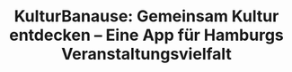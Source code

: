 ---
id: kulturbanause
title: "KulturBanause: Gemeinsam Kultur entdecken – Eine App für Hamburgs Veranstaltungsvielfalt"
title_project: "KulturBanause – Kultur in Hamburg zusammen entdecken!"
title_short: "KulturBanause"
period: "Okt 24 – Mär 25 (6 Monate)" 
round: "4"
lecture2go: "70599"
uhh_url: "https://www.hcl.uni-hamburg.de/ddlitlab/data-literacy-studierendenprojekte/vierte-foerderrunde/kulturbanause.html"
students: "Robin Naumann, Luca Gebhardt"
mentor: "Prof. Dr. Janick Edinger"
text: |
    Das Projekt KulturBanause hat das Ziel, das kulturelle Angebot in Hamburg *leichter zugänglich* zu machen. Um dies zu erreichen, entwickeln wir eine mobile Anwendung, die es Menschen erlaubt, als Freundesgruppen neue Veranstaltungen zu entdecken. Bisher sind viele Informationen bezüglich der Angebote an Veranstaltungen nur dezentral und über verschiedene Kanäle abrufbar. Dies führt dazu, dass die Angebote ihre entsprechenden Zielgruppen nur schwer erreichen. Darüber hinaus kann es schwierig sein, als Gruppe Veranstaltungen zu finden, die für alle Teilnehmer *geografisch gut erreichbar* sind. Dies ist besonders in einer so Großstadt wie Hamburg von besonderer Bedeutung.

    Durch den Open Data Ansatz der Stadt Hamburg haben wir Zugriff auf eine qualitativ hochwertige Datenbank für aktuelle Veranstaltungen verschiedener Kategorien. Diese bereiten wir auf und stellen sie über eine Web-Anwendung zur Verfügung. Die Nutzer haben hier die Möglichkeit, sich *in Gruppen* über Veranstaltungen zu informieren und gemeinsam eine Auswahl zu treffen. Hier verwenden wir statistische Methoden und aufbereitete Geo- und Verkehrsdaten, um die Erreichbarkeit der Veranstaltung für alle Teilnehmenden zu prognostizieren.

    Das Projekt setzen wir in drei Phasen um:
 
    1. Die erste Phase umfasst Interviews mit Experten sowie die Identifizierung von Anforderungen und Nutzer-Wünschen.  
    2. In der zweiten Phase konzipieren wir die Softwarelösung und entwickeln ein Prototyp, welcher den Nutzern bereitgestellt wird.  
    3. Die dritte Phase beinhaltet die Evaluation durch Nutzertests, deren Feedback in die Weiterentwicklung der Anwendung mit einbezogen wird.

    Das Projekt basiert auf Open Data der Stadt Hamburg, weshalb das entwickelte Projekt als Open-Source-Lösung auf der Plattform GitHub der Öffentlichkeit zur Verfügung gestellt wird.

image: "https://www.hcl.uni-hamburg.de/20937882/mobile-5151024-d1831d1666f967a5cad155110e6f733eee56c36a.jpg"
image_credit: "Alexandra Koch / Pixabay"
link_external: "https://banau.se"
---